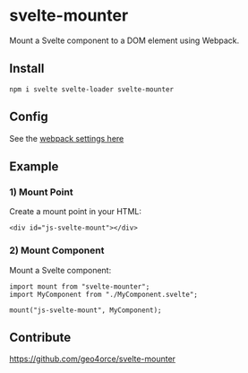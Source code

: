 # svelte-mounter
Mount a Svelte component to a DOM element using Webpack.

## Install
`npm i svelte svelte-loader svelte-mounter`

## Config
See the [webpack settings here](https://github.com/sveltejs/svelte-loader)

## Example

### 1) Mount Point
Create a mount point in your HTML:
```
<div id="js-svelte-mount"></div>
```

### 2) Mount Component
Mount a Svelte component:
```
import mount from "svelte-mounter";
import MyComponent from "./MyComponent.svelte";

mount("js-svelte-mount", MyComponent);
```

## Contribute
https://github.com/geo4orce/svelte-mounter
